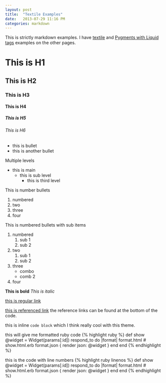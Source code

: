 ```yaml
---
layout: post
title:  "Textile Examples"
date:   2013-07-29 11:16 PM
categories: markdown
---
```


This is strictly markdown examples.
I have [textile][2] and [Pygments with Liquid tags][3] examples on the other pages.

# This is H1
## This is H2
### This is H3
#### This is H4
##### This is H5
###### This is H6


* this is bullet
* this is another bullet


Multiple levels

* this is main
    * this is sub level
        * this is third level



This is number bullets

1. numbered
2. two
3. three
4. four


This is numbered bullets with sub items

1. numbered
    1. sub 1
    2. sub 2
2. two
    1. sub 1
    2. sub 2
3. three
    * combo
    * comb 2
4. four


**This is bold**
*This is italic*

[this is regular link](http://www.google.com)

[this is referenced link][1]
the reference links can be found at the bottom of the code.




this is inline `code block` which I think really cool with this theme.

this will give me formatted ruby code
{% highlight ruby %}
def show
  @widget = Widget(params[:id])
  respond_to do |format|
    format.html # show.html.erb
    format.json { render json: @widget }
  end
end
{% endhighlight %}

this is the code with line numbers
{% highlight ruby linenos %}
def show
  @widget = Widget(params[:id])
  respond_to do |format|
    format.html # show.html.erb
    format.json { render json: @widget }
  end
end
{% endhighlight %}



[1]: http://www.google.com
[2]: http://www.google.com
[3]: http://www.google.com